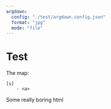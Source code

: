 ```yaml
---
argdown:
  config: "./test/argdown.config.json"
  format: "jpg"
  mode: "file"
---
```


# Test

The map:

```argdown-map
[s]
    - <a>
```

<div><span>Some really boring html</span></div>
